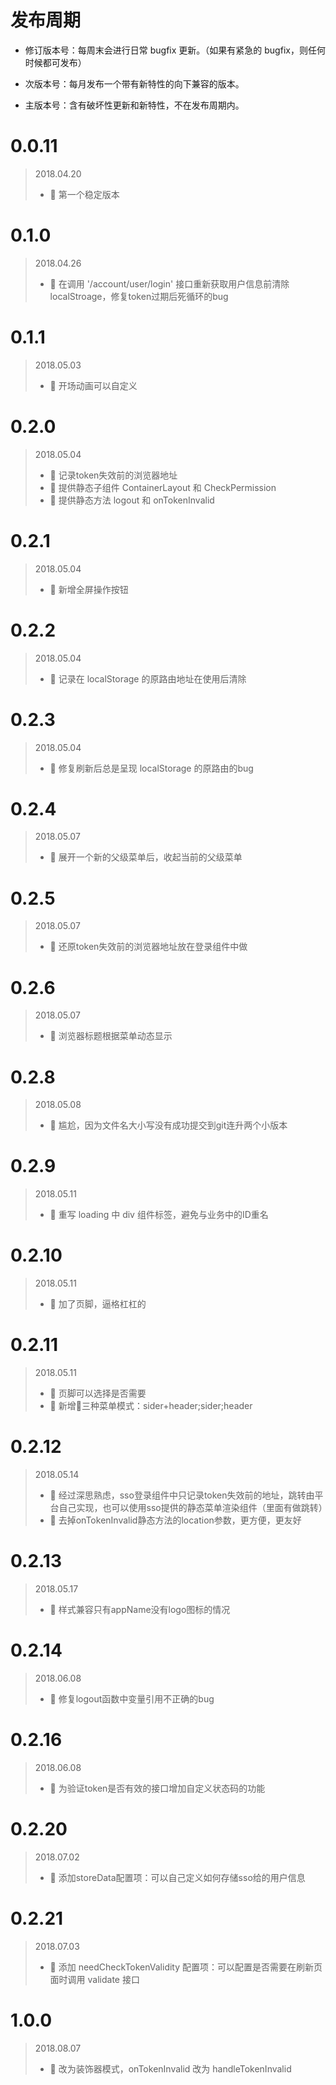 # 发布周期

- 修订版本号：每周末会进行日常 bugfix 更新。（如果有紧急的 bugfix，则任何时候都可发布）

- 次版本号：每月发布一个带有新特性的向下兼容的版本。

- 主版本号：含有破坏性更新和新特性，不在发布周期内。

# 0.0.11 
> 2018.04.20
> - 🌟 第一个稳定版本

# 0.1.0 
> 2018.04.26
> - 🐞 在调用 '/account/user/login' 接口重新获取用户信息前清除localStroage，修复token过期后死循环的bug

# 0.1.1
> 2018.05.03
> - 🌟 开场动画可以自定义

# 0.2.0
> 2018.05.04
> -  🌟 记录token失效前的浏览器地址
> -  🌟 提供静态子组件 ContainerLayout 和 CheckPermission
> -  🌟 提供静态方法 logout 和 onTokenInvalid

# 0.2.1
> 2018.05.04
> -  🌟 新增全屏操作按钮

# 0.2.2
> 2018.05.04
> -  💄 记录在 localStorage 的原路由地址在使用后清除

# 0.2.3
> 2018.05.04
> -  🐞 修复刷新后总是呈现 localStorage 的原路由的bug

# 0.2.4
> 2018.05.07
> - 🌟 展开一个新的父级菜单后，收起当前的父级菜单

# 0.2.5
> 2018.05.07
> - 💄 还原token失效前的浏览器地址放在登录组件中做

# 0.2.6
> 2018.05.07
> - 🌟 浏览器标题根据菜单动态显示

# 0.2.8
> 2018.05.08
> - 🐞 尴尬，因为文件名大小写没有成功提交到git连升两个小版本

# 0.2.9
> 2018.05.11
> - 💄 重写 loading 中 div 组件标签，避免与业务中的ID重名

# 0.2.10
> 2018.05.11
> - 💄 加了页脚，逼格杠杠的

# 0.2.11
> 2018.05.11
> - 💄 页脚可以选择是否需要
> - 🌟 新增三种菜单模式：sider+header;sider;header

# 0.2.12
> 2018.05.14
> - 💄 经过深思熟虑，sso登录组件中只记录token失效前的地址，跳转由平台自己实现，也可以使用sso提供的静态菜单渲染组件（里面有做跳转）
> - 💄 去掉onTokenInvalid静态方法的location参数，更方便，更友好

# 0.2.13
> 2018.05.17
> - 💄 样式兼容只有appName没有logo图标的情况

# 0.2.14
> 2018.06.08
> - 🐞 修复logout函数中变量引用不正确的bug

# 0.2.16
> 2018.06.08
> - 🌟 为验证token是否有效的接口增加自定义状态码的功能

# 0.2.20
> 2018.07.02
> - 🌟 添加storeData配置项：可以自己定义如何存储sso给的用户信息

# 0.2.21
> 2018.07.03
> - 🌟 添加 needCheckTokenValidity 配置项：可以配置是否需要在刷新页面时调用 validate 接口

# 1.0.0
> 2018.08.07
> - 🌟 改为装饰器模式，onTokenInvalid 改为 handleTokenInvalid
